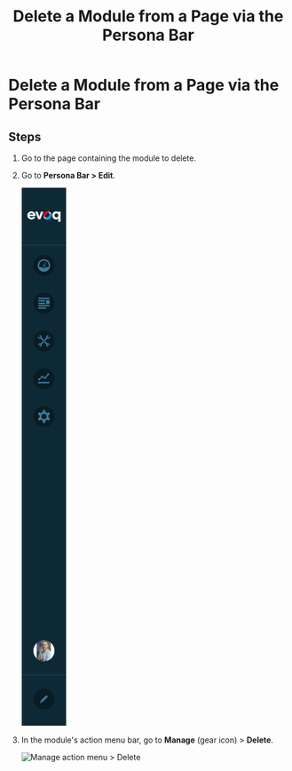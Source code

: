 ﻿---
locale: en
title: Delete a Module from a Page via the Persona Bar
dnneditions: Evoq Content,Evoq Engage
dnnversion: 09.02.00
related-topics: 
---

# Delete a Module from a Page via the Persona Bar

## Steps

1.  Go to the page containing the module to delete.
2.  Go to **Persona Bar \> Edit**.
    
    ![Persona Bar > Edit](/images/scr-pbar-all-Edit-E91.png)
    
3.  In the module's action menu bar, go to **Manage** (gear icon) \> **Delete**.
    
      
    
    ![Manage action menu > Delete](/images/scr-actionmenu-manage-delete.png)
